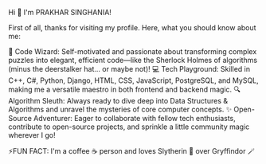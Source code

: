  Hi 👋 I'm PRAKHAR SINGHANIA!

First of all, thanks for visiting my profile. Here, what you should know about me:

🎩 Code Wizard: Self-motivated and passionate about transforming complex puzzles into elegant, efficient code—like the Sherlock Holmes of algorithms (minus the deerstalker hat… or maybe not)!
💻 Tech Playground: Skilled in C++, C#, Python, Django, HTML, CSS, JavaScript, PostgreSQL, and MySQL, making me a versatile maestro in both frontend and backend magic.
🔍 Algorithm Sleuth: Always ready to dive deep into Data Structures & Algorithms and unravel the mysteries of core computer concepts.
✨ Open-Source Adventurer: Eager to collaborate with fellow tech enthusiasts, contribute to open-source projects, and sprinkle a little community magic wherever I go!



⚡FUN FACT: I'm a coffee ☕ person and loves Slytherin 🐍 over Gryffindor 🪄


<!--
**Prakhar-05/Prakhar-05** is a ✨ _special_ ✨ repository because its `README.md` (this file) appears on your GitHub profile.

Here are some ideas to get you started:

- 🔭 I’m currently working on ...
- 🌱 I’m currently learning ...
- 👯 I’m looking to collaborate on ...
- 🤔 I’m looking for help with ...
- 💬 Ask me about ...
- 📫 How to reach me: ...
- 😄 Pronouns: ...
- ⚡ Fun fact: ...
-->
